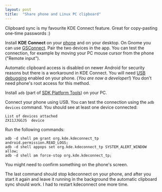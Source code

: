 ```yaml
---
layout: post
title:  "Share phone and Linux PC clipboard"
---
```


Clipboard sync is my favourite KDE Connect feature. 
Great for copy-pasting one-time passwords :)

<!--more-->

Install **KDE Connect** on your [phone](https://play.google.com/store/apps/details?id=org.kde.kdeconnect_tp)
and on your desktop. 
On Gnome you can use [GSConnect](https://extensions.gnome.org/extension/1319/gsconnect/).
Pair the two devices in the app. You can test the connection, for example by moving your PC mouse cursor from the phone ("Remote input").

Automatic clipboard access is disabled on newer Android for security reasons but there is a workaround in KDE Connect.
You will need [USB debugging](https://developer.android.com/studio/debug/dev-options) enabled on your phone.
(_You are now a developer!_) You don't need phone's root access for this method.

Install `adb` (part of [SDK Platform Tools](https://developer.android.com/tools/releases/platform-tools)) on your PC.

Connect your phone using USB. You can test the connection using the `adb devices` command. You should see at least one device connected:
```
List of devices attached
ZX11JJGGJS	device
```

Run the following commands:
```
adb -d shell pm grant org.kde.kdeconnect_tp android.permission.READ_LOGS;
adb -d shell appops set org.kde.kdeconnect_tp SYSTEM_ALERT_WINDOW allow;
adb -d shell am force-stop org.kde.kdeconnect_tp;
```

You might need to confirm something on the phone's screen.

The last command should stop kdeconnect on your phone,
and after you start it again and leave it running in the background the 
automatic clipboard sync should work.
I had to restart kdeconnect one more time.


